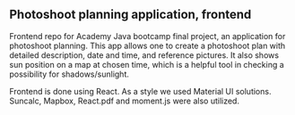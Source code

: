 ## Photoshoot planning application, frontend
Frontend repo for Academy Java bootcamp final project, an application for photoshoot planning. This app allows one to create a photoshoot plan with detailed description, date and time, and reference pictures. It also shows sun position on a map at chosen time, which is a helpful tool in checking a possibility for shadows/sunlight.

Frontend is done using React. As a style we used Material UI solutions. Suncalc, Mapbox, React.pdf and moment.js were also utilized.
